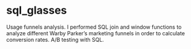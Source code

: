 # sql_glasses
Usage funnels analysis.
I performed SQL join and window functions to analyze different Warby Parker’s marketing funnels in order to calculate conversion rates.
A/B testing with SQL.

